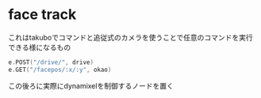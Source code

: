 # face track

これはtakuboでコマンドと追従式のカメラを使うことで任意のコマンドを実行できる様になるもの

```go
e.POST("/drive/", drive)
e.GET("/facepos/:x/:y", okao)
```

この後ろに実際にdynamixelを制御するノードを置く
